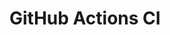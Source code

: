 # GitHub Actions CI


















































































































































































































